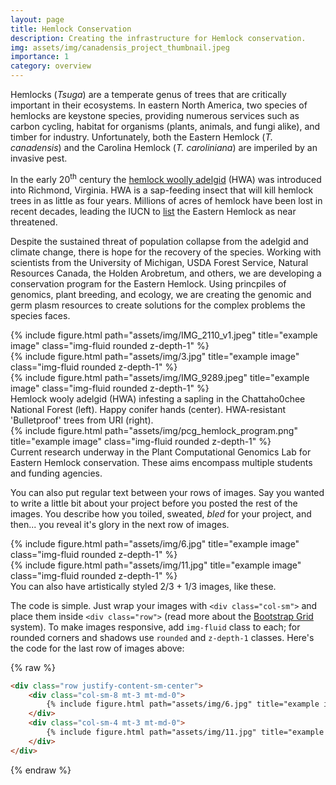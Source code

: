 ```yaml
---
layout: page
title: Hemlock Conservation
description: Creating the infrastructure for Hemlock conservation.
img: assets/img/canadensis_project_thumbnail.jpeg
importance: 1
category: overview
---
```


Hemlocks (_Tsuga_) are a temperate genus of trees that are critically important in their ecosystems. In eastern North America, two species of hemlocks are keystone species, providing numerous services such as carbon cycling, habitat for organisms (plants, animals, and fungi alike), and timber for industry. Unfortunately, both the Eastern Hemlock (_T. canadensis_) and the Carolina Hemlock (_T. caroliniana_) are imperiled by an invasive pest.

In the early 20<sup>th</sup> century the [hemlock woolly adelgid](https://en.wikipedia.org/wiki/Hemlock_woolly_adelgid) (HWA) was introduced into Richmond, Virginia. HWA is a sap-feeding insect that will kill hemlock trees in as little as four years. Millions of acres of hemlock have been lost in recent decades, leading the IUCN to [list](https://www.iucnredlist.org/species/42431/2979676) the Eastern Hemlock as near threatened.

Despite the sustained threat of population collapse from the adelgid and climate change, there is hope for the recovery of the species. Working with scientists from the University of Michigan, USDA Forest Service, Natural Resources Canada, the Holden Arobretum, and others, we are developing a conservation program for the Eastern Hemlock. Using princpiles of genomics, plant breeding, and ecology, we are creating the genomic and germ plasm resources to create solutions for the complex problems the species faces.

<div class="row">
    <div class="col-sm mt-3 mt-md-0">
        {% include figure.html path="assets/img/IMG_2110_v1.jpeg" title="example image" class="img-fluid rounded z-depth-1" %}
    </div>
    <div class="col-sm mt-3 mt-md-0">
        {% include figure.html path="assets/img/3.jpg" title="example image" class="img-fluid rounded z-depth-1" %}
    </div>
    <div class="col-sm mt-3 mt-md-0">
        {% include figure.html path="assets/img/IMG_9289.jpeg" title="example image" class="img-fluid rounded z-depth-1" %}
    </div>
</div>
<div class="caption">
    Hemlock wooly adelgid (HWA) infesting a sapling in the Chattaho0chee National Forest (left). Happy conifer hands (center). HWA-resistant 'Bulletproof' trees from URI (right).
</div>
<div class="row">
    <div class="col-sm mt-3 mt-md-0">
        {% include figure.html path="assets/img/pcg_hemlock_program.png"
        title="example image" class="img-fluid rounded z-depth-1" %}
    </div>
</div>
<div class="caption">
    Current research underway in the Plant Computational Genomics Lab for Eastern Hemlock conservation. These aims encompass multiple students and funding agencies. 
</div>

You can also put regular text between your rows of images.
Say you wanted to write a little bit about your project before you posted the rest of the images.
You describe how you toiled, sweated, *bled* for your project, and then... you reveal it's glory in the next row of images.


<div class="row justify-content-sm-center">
    <div class="col-sm-8 mt-3 mt-md-0">
        {% include figure.html path="assets/img/6.jpg" title="example image" class="img-fluid rounded z-depth-1" %}
    </div>
    <div class="col-sm-4 mt-3 mt-md-0">
        {% include figure.html path="assets/img/11.jpg" title="example image" class="img-fluid rounded z-depth-1" %}
    </div>
</div>
<div class="caption">
    You can also have artistically styled 2/3 + 1/3 images, like these.
</div>


The code is simple.
Just wrap your images with `<div class="col-sm">` and place them inside `<div class="row">` (read more about the <a href="https://getbootstrap.com/docs/4.4/layout/grid/">Bootstrap Grid</a> system).
To make images responsive, add `img-fluid` class to each; for rounded corners and shadows use `rounded` and `z-depth-1` classes.
Here's the code for the last row of images above:

{% raw %}
```html
<div class="row justify-content-sm-center">
    <div class="col-sm-8 mt-3 mt-md-0">
        {% include figure.html path="assets/img/6.jpg" title="example image" class="img-fluid rounded z-depth-1" %}
    </div>
    <div class="col-sm-4 mt-3 mt-md-0">
        {% include figure.html path="assets/img/11.jpg" title="example image" class="img-fluid rounded z-depth-1" %}
    </div>
</div>
```
{% endraw %}
